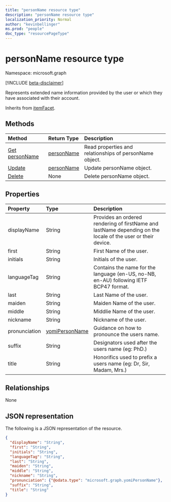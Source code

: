 ```yaml
---
title: "personName resource type"
description: "personName resource type"
localization_priority: Normal
author: "kevinbellinger"
ms.prod: "people"
doc_type: "resourcePageType"
---
```


# personName resource type

Namespace: microsoft.graph

[!INCLUDE [beta-disclaimer](../../includes/beta-disclaimer.md)]

Represents extended name information provided by the user or which they have associated with their account.

Inherits from [itemFacet](itemfacet.md).

## Methods

| Method                                     | Return Type                 | Description                                             |
|:-------------------------------------------|:----------------------------|:--------------------------------------------------------|
| [Get personName](../api/personname-get.md) | [personName](personname.md) | Read properties and relationships of personName object. |
| [Update](../api/personname-update.md)      | [personName](personname.md) | Update personName object.                               |
| [Delete](../api/personname-delete.md)      | None                        | Delete personName object.                               |

## Properties

| Property     | Type                              | Description |
|:-------------|:----------------------------------|:------------|
|displayName   |String                             | Provides an ordered rendering of firstName and lastName depending on the locale of the user or their device. |
|first         |String                             | First Name of the user.                                                                                      |
|initials      |String                             | Initials of the user.                                                                                        |
|languageTag   |String                             | Contains the name for the language (en-US, no-NB, en-AU) following IETF BCP47 format.                        |
|last          |String                             | Last Name of the user.                                                                                       |
|maiden        |String                             | Maiden Name of the user.                                                                                     |
|middle        |String                             | Middlie Name of the user.                                                                                    | 
|nickname      |String                             | Nickname of the user.                                                                                        |
|pronunciation |[yomiPersonName](yomipersonname.md)| Guidance on how to pronounce the users name.                                                                 |
|suffix        |String                             | Designators used after the users name (eg: PhD.)                                                             |
|title         |String                             | Honorifics used to prefix a users name (eg: Dr, Sir, Madam, Mrs.)                                            |

## Relationships

None

## JSON representation

The following is a JSON representation of the resource.

<!-- {
  "blockType": "resource",
  "optionalProperties": [

  ],
  "@odata.type": "microsoft.graph.personName",
  "baseType": ""
}-->

```json
{
  "displayName": "String",
  "first": "String",
  "initials": "String",
  "languageTag": "String",
  "last": "String",
  "maiden": "String",
  "middle": "String",
  "nickname": "String",
  "pronunciation": {"@odata.type": "microsoft.graph.yomiPersonName"},
  "suffix": "String",
  "title": "String"
}
```

<!-- uuid: 16cd6b66-4b1a-43a1-adaf-3a886856ed98
2019-02-04 14:57:30 UTC -->
<!-- {
  "type": "#page.annotation",
  "description": "personName resource",
  "keywords": "",
  "section": "documentation",
  "tocPath": ""
}-->